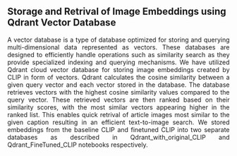 ## Storage and Retrival of Image Embeddings using Qdrant Vector Database

<p align='justify'>
A vector database is a type of database optimized for storing and querying multi-dimensional data represented as vectors. These databases are designed to efficiently handle operations such as similarity search as they provide specialized indexing and querying mechanisms. We have utilized Qdrant cloud vector database for storing image embeddings created by CLIP in form of vectors. Qdrant calculates the cosine similarity between a given query vector and each vector stored in the database. The database retrieves vectors with the highest cosine similarity values compared to the query vector. These retrieved vectors are then ranked based on their similarity scores, with the most similar vectors appearing higher in the ranked list. This enables quick retrival of article images most similar to the given caption resulting in an efficient text-to-image search. We stored embeddings from the baseline CLIP and finetuned CLIP into two separate databases as described in Qdrant_with_original_CLIP and Qdrant_FineTuned_CLIP notebooks respectively.
</p>
